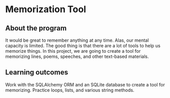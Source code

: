 # Memorization Tool

## About the program

It would be great to remember anything at any time. Alas, our mental capacity is limited. The good thing is that there are a lot of tools to help us memorize things. In this project, we are going to create a tool for memorizing lines, poems, speeches, and other text-based materials.

## Learning outcomes

Work with the SQLAlchemy ORM and an SQLite database to create a tool for memorizing. Practice loops, lists, and various string methods.

